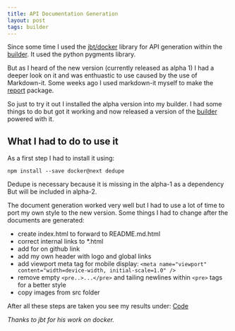 ```yaml
---
title: API Documentation Generation
layout: post
tags: builder
---
```


Since some time I used the [jbt/docker](https://github.com/jbt/docker) library for
API generation within the [builder](http://alinex.github.io/node-builder). It
used the python pygments library.

But as I heard of the new version (currently released as alpha 1) I had a deeper
look on it and was enthuastic to use caused by the use of Markdown-it. Some weeks
ago I used markdown-it myself to make the [report](http://alinex.github.io/node-report)
package.

So just to try it out I installed the alpha version into my builder. I had some
things to do but got it working and now released a version of the
[builder](http://alinex.github.io/node-builder) powered with it.

What I had to do to use it
---------------------------------------

As a first step I had to install it using:

    npm install --save docker@next dedupe

Dedupe is necessary because it is missing in the alpha-1 as a dependency But will
be included in alpha-2.

The document generation worked very well but I had to use a lot of time to port
my own style to the new version. Some things I had to change after the documents
are generated:

- create index.html to forward to README.md.html
- correct internal links to \*.html
- add for on github link
- add my own header with logo and global links
- add viewport meta tag for mobile display:
  `<meta name="viewport" content="width=device-width, initial-scale=1.0" />`
- remove empty `<pre..>...</pre>` and tailing newlines within `<pre>` tags
  for a better style
- copy images from src folder

After all these steps are taken you see my results under:
[Code](http://alinex.github.io/code.html)

_Thanks to jbt for his work on docker._
